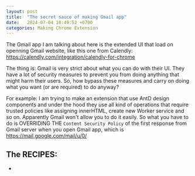 ```yaml
---
layout: post
title:  "The secret sauce of making Gmail app"
date:   2024-07-04 10:49:52 +0700
categories: Making Chrome Extension
---
```

The Gmail app I am talking about here is the extended UI that load on openning Gmail website, like this one from Calendly: https://calendly.com/integration/calendly-for-chrome

The thing is: Gmail is very strict about what you can do with their UI. They have a lot of security measures to prevent you from doing anything that might harm their users. So, how bypass these measures and carry on doing what you want (or are required) to do anyway?

For example: I am trying to make an extension that use AntD design components and under the hood they use all kind of operations that require trusted policies like assigning innerHTML, create new Worker service and so on. Apparently Gmail won't allow you to do it easily. So what you have to do is OVERRIDING THE `Content Security Policy` of the first response from Gmail server when you open Gmail app, which is https://mail.google.com/mail/u/0/

The RECIPES:
- 
- 